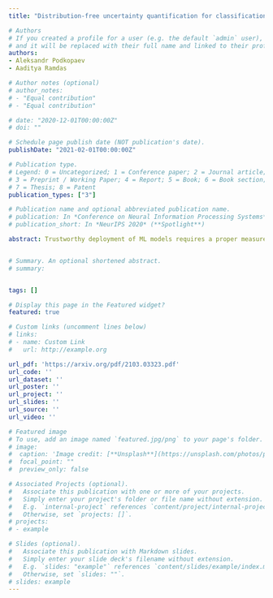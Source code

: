 ```yaml
---
title: "Distribution-free uncertainty quantification for classification under label shift"

# Authors
# If you created a profile for a user (e.g. the default `admin` user), write the username (folder name) here 
# and it will be replaced with their full name and linked to their profile.
authors:
- Aleksandr Podkopaev
- Aaditya Ramdas

# Author notes (optional)
# author_notes:
# - "Equal contribution"
# - "Equal contribution"

# date: "2020-12-01T00:00:00Z"
# doi: ""

# Schedule page publish date (NOT publication's date).
publishDate: "2021-02-01T00:00:00Z"

# Publication type.
# Legend: 0 = Uncategorized; 1 = Conference paper; 2 = Journal article;
# 3 = Preprint / Working Paper; 4 = Report; 5 = Book; 6 = Book section;
# 7 = Thesis; 8 = Patent
publication_types: ["3"]

# Publication name and optional abbreviated publication name.
# publication: In *Conference on Neural Information Processing Systems*
# publication_short: In *NeurIPS 2020* (**Spotlight**)

abstract: Trustworthy deployment of ML models requires a proper measure of uncertainty, especially in safety-critical applications. We focus on uncertainty quantification (UQ) for classification problems via two avenues -- prediction sets using conformal prediction and calibration of probabilistic predictors by post-hoc binning -- since these possess distribution-free guarantees for i.i.d. data. Two common ways of generalizing beyond the i.i.d. setting include handling covariate and label shift. Within the context of distribution-free UQ, the former has already received attention, but not the latter. It is known that label shift hurts prediction, and we first argue that it also hurts UQ, by showing degradation in coverage and calibration. Piggybacking on recent progress in addressing label shift (for better prediction), we examine the right way to achieve UQ by reweighting the aforementioned conformal and calibration procedures whenever some unlabeled data from the target distribution is available. We examine these techniques theoretically in a distribution-free framework and demonstrate their excellent practical performance.


# Summary. An optional shortened abstract.
# summary:


tags: []

# Display this page in the Featured widget?
featured: true

# Custom links (uncomment lines below)
# links:
# - name: Custom Link
#   url: http://example.org

url_pdf: 'https://arxiv.org/pdf/2103.03323.pdf'
url_code: ''
url_dataset: ''
url_poster: ''
url_project: ''
url_slides: ''
url_source: ''
url_video: ''

# Featured image
# To use, add an image named `featured.jpg/png` to your page's folder. 
# image:
#  caption: 'Image credit: [**Unsplash**](https://unsplash.com/photos/pLCdAaMFLTE)'
#  focal_point: ""
#  preview_only: false

# Associated Projects (optional).
#   Associate this publication with one or more of your projects.
#   Simply enter your project's folder or file name without extension.
#   E.g. `internal-project` references `content/project/internal-project/index.md`.
#   Otherwise, set `projects: []`.
# projects:
# - example

# Slides (optional).
#   Associate this publication with Markdown slides.
#   Simply enter your slide deck's filename without extension.
#   E.g. `slides: "example"` references `content/slides/example/index.md`.
#   Otherwise, set `slides: ""`.
# slides: example
---
```

